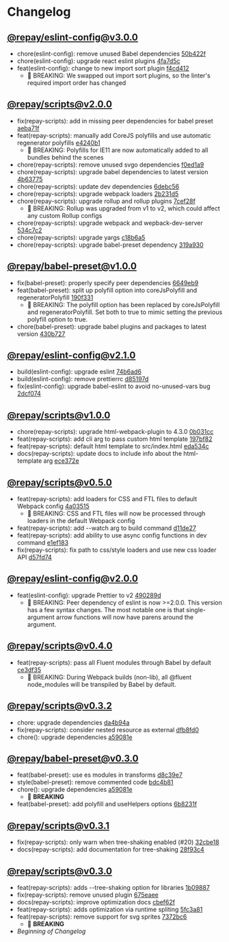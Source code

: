 # Changelog

## [@repay/eslint-config@v3.0.0](https://github.com/repaygithub/ui-tools/commit/8c546f590098f46a9f6f21affe7a377a8e493e71)

- chore(eslint-config): remove unused Babel dependencies [50b422f](https://github.com/repaygithub/ui-tools/pull/45/commits/50b422f9f451e08bc8d0232f6e4030075fe97b49)
- chore(eslint-config): upgrade react eslint plugins [4fa7d5c](https://github.com/repaygithub/ui-tools/pull/45/commits/4fa7d5c7797b4b6cd620691231e42cc0b9f33663)
- feat(eslint-config): change to new import sort plugin [f4cd412](https://github.com/repaygithub/ui-tools/pull/45/commits/f4cd412bbc80d2cbe11e88c5531dd2695e3bc0dd)
  - 🧨 BREAKING: We swapped out import sort plugins, so the linter's required import order has
changed


## [@repay/scripts@v2.0.0](https://github.com/repaygithub/ui-tools/commit/cc578296b43ecb41bea67669218dd3312e9140e8)

- fix(repay-scripts): add in missing peer dependencies for babel preset [aeba71f](https://github.com/repaygithub/ui-tools/commit/aeba71f125392d48d65bc61faa5a5c04e6a541d2)
- feat(repay-scripts): manually add CoreJS polyfills and use automatic regenerator polyfills [e4240b1](https://github.com/repaygithub/ui-tools/commit/e4240b138a002bbb6fc44b8a1677f1de5af63929)
  - 🧨 BREAKING: Polyfills for IE11 are now automatically added to all bundles behind the scenes
- chore(repay-scripts): remove unused svgo dependencies [f0ed1a9](https://github.com/repaygithub/ui-tools/commit/f0ed1a9c33c5dbac3f58ad8e98586cd46454cf29)
- chore(repay-scripts): upgrade babel dependencies to latest version [4b63775](https://github.com/repaygithub/ui-tools/commit/4b6377554c5549de8b0f90ed09659463a74ac1da)
- chore(repay-scripts): update dev dependencies [6debc56](https://github.com/repaygithub/ui-tools/commit/6debc56d8181c819c9a8f82f2044a11cf021cdcc)
- chore(repay-scripts): upgrade webpack loaders [2b231d5](https://github.com/repaygithub/ui-tools/commit/2b231d5cf2f2d3d0335a1f4ee5355b6c8d05171f)
- chore(repay-scripts): upgrade rollup and rollup plugins [7cef28f](https://github.com/repaygithub/ui-tools/commit/7cef28feeb7b459979611bd1f5a1c740634cbd33)
  - 🧨 BREAKING: Rollup was upgraded from v1 to v2, which could affect any custom Rollup configs
- chore(repay-scripts): upgrade webpack and wepback-dev-server [534c7c2](https://github.com/repaygithub/ui-tools/commit/534c7c28668919491be7737598c1a070330ee78d)
- chore(repay-scripts): upgrade yargs [c18b6a5](https://github.com/repaygithub/ui-tools/commit/c18b6a57e2574cd5aef222e2382e18632fe9032b)
- chore(repay-scripts): upgrade babel-preset dependency [319a930](https://github.com/repaygithub/ui-tools/commit/319a9300b3ff0eb904f1d07b06d95050607c5016)


## [@repay/babel-preset@v1.0.0](https://github.com/repaygithub/ui-tools/commit/a4093c1766b4a59b5dc19a1b2a9d84072f4853dc)

- fix(babel-preset): properly specify peer dependencies [6649eb9](https://github.com/repaygithub/ui-tools/commit/6649eb9b19f509342cbbd2c41916d86a323c7780)
- feat(babel-preset): split up polyfill option into coreJsPolyfill and regeneratorPolyfill [190f331](https://github.com/repaygithub/ui-tools/commit/190f3313ca86a0b68cef0cf28fb69ba9a9ce526c)
  - 🧨 BREAKING: The polyfill option has been replaced by coreJsPolyfill and regeneratorPolyfill.  Set both to true to mimic setting the previous polyfill option to true.
- chore(babel-preset): upgrade babel plugins and packages to latest version [430b727](https://github.com/repaygithub/ui-tools/commit/430b72777b1bdda4c37dd4bd50d9c338cf694988)


## [@repay/eslint-config@v2.1.0](https://github.com/repaygithub/ui-tools/commit/5d09d99b8a020a732fd235a7eb96e3acba76eb32)

- build(eslint-config): upgrade eslint [74b6ad6](https://github.com/repaygithub/ui-tools/commit/74b6ad69b12d669e923856899e5cb0abfb7a997e)
- build(eslint-config): remove prettierrc [d85197d](https://github.com/repaygithub/ui-tools/commit/d85197d10aa8f970490902d112446c6d5d82049e)
- fix(eslint-config): upgrade babel-eslint to avoid no-unused-vars bug [2dcf074](https://github.com/repaygithub/ui-tools/commit/2dcf074f3d9120dcc1e416ec8b51469c2ebf4206)

## [@repay/scripts@v1.0.0](https://github.com/repaygithub/ui-tools/commit/58393c088810ed03c229c67402bb12d711fd26c4)

- chore(repay-scripts): upgrade html-webpack-plugin to 4.3.0 [0b031cc](https://github.com/repaygithub/ui-tools/commit/0b031cc57b29105bd135ed79bd8d3c6ecbbea7f1)
- feat(repay-scripts): add cli arg to pass custom html template [197bf82](https://github.com/repaygithub/ui-tools/commit/197bf8236e03f4f8d008de0f276369c6740af86f)
- feat(repay-scripts): default html template to src/index.html [eda534c](https://github.com/repaygithub/ui-tools/commit/eda534c02b4dd8da4aa55b85ed7fa453c2dda6b4)
- docs(repay-scripts): update docs to include info about the html-template arg [ece372e](https://github.com/repaygithub/ui-tools/commit/ece372e5c9891fbe57fba6c6f1f3f9680fbbde17)


## [@repay/scripts@v0.5.0](https://github.com/repaygithub/ui-tools/commit/022ba0873cd8714629000c0a354ae6fc16ff6238)

- feat(repay-scripts): add loaders for CSS and FTL files to default Webpack config [4a03515](https://github.com/repaygithub/ui-tools/commit/4a035158bce1f5844037440652572762e6d9a0e7)
  - 🧨 BREAKING: CSS and FTL files will now be processed through loaders in the default Webpack
config
- feat(repay-scripts): add --watch arg to build command [d11de27](https://github.com/repaygithub/ui-tools/commit/d11de2713fd8a8869f55011682b1c92554583862)
- feat(repay-scripts): add ability to use async config functions in dev command [e1ef183](https://github.com/repaygithub/ui-tools/commit/e1ef1838f71922ebe62727ff133e96fb200a79e3)
- fix(repay-scripts): fix path to css/style loaders and use new css loader API [d57fd74](https://github.com/repaygithub/ui-tools/commit/d57fd74e4a0d9b5367862feb2349bbfe8fbaa6f9)


## [@repay/eslint-config@v2.0.0](https://github.com/repaygithub/ui-tools/commit/d13f67a14439253b9261edef9704171269aa5e0f)

- feat(eslint-config): upgrade Prettier to v2 [490289d](https://github.com/repaygithub/ui-tools/commit/490289d22c3500208b1b2245d37d2a1d41c7498f)
  - 🧨 BREAKING: Peer dependency of eslint is now >=2.0.0.  This version has a few
syntax changes.  The most notable one is that single-argument arrow functions will now have parens
around the argument.

## [@repay/scripts@v0.4.0](https://github.com/repaygithub/ui-tools/commit/1b89c4c03d678e3fadbf62880ebd11f385e16aad)

- feat(repay-scripts): pass all Fluent modules through Babel by default [ce3df35](https://github.com/repaygithub/ui-tools/commit/ce3df35fd87e8de0641c207e2a1fa1d48469b5c6)
  - 🧨 BREAKING: During Webpack builds (non-lib), all @fluent node_modules will be transpiled by Babel by default.

## [@repay/scripts@v0.3.2](https://github.com/repaygithub/ui-tools/commit/2a9ce3b271310a31862c72445f26c988fd24b9eb)

- chore: upgrade dependencies [da4b94a](https://github.com/repaygithub/ui-tools/commit/da4b94a64846821b9d6d7d4fb74d48a8b31517ac)
- fix(repay-scripts): consider nested resource as external [dfb8fd0](https://github.com/repaygithub/ui-tools/commit/dfb8fd01212091307cd794bcb30beb6c2fa3b315)
- chore(): upgrade dependencies [a59081e](https://github.com/repaygithub/ui-tools/commit/a59081e1ce36e3eea4f5fbe44c1e3dc30654927f)

## [@repay/babel-preset@v0.3.0](https://github.com/repaygithub/ui-tools/commit/91a43e017f3eaf4e9aaab88237437bbb734c9e75)

- feat(babel-preset): use es modules in transforms [d8c39e7](https://github.com/repaygithub/ui-tools/commit/d8c39e7efde9f5c8adb4893430c1a78e171c3e48)
- style(babel-preset): remove commented code [bdc4b81](https://github.com/repaygithub/ui-tools/commit/bdc4b81a55cada78c006bff099c06544c230cb11)
- chore(): upgrade dependencies [a59081e](https://github.com/repaygithub/ui-tools/commit/a59081e1ce36e3eea4f5fbe44c1e3dc30654927f)
  - 🚨 **BREAKING**
- feat(babel-preset): add polyfill and useHelpers options [6b8231f](https://github.com/repaygithub/ui-tools/commit/6b8231fd1a3a0e0bdb4ea99789d81e33728710c6)

## [@repay/scripts@v0.3.1](https://github.com/repaygithub/ui-tools/commit/ad3dbdb5b84b077707d8b9343dc4eac9c3b7bd8e)

- fix(repay-scripts): only warn when tree-shaking enabled (#20) [32cbe18](https://github.com/repaygithub/ui-tools/commit/32cbe18ebfcdc41f98a2606d70f1d326b36528ac)
- docs(repay-scripts): add documentation for tree-shaking [28f93c4](https://github.com/repaygithub/ui-tools/commit/28f93c49166de48f9b61419c0f7047eafadd3572)

## [@repay/scripts@v0.3.0](https://github.com/repaygithub/ui-tools/commit/34bf480783d47b25fbc53d3195366d2c6a55ce0e)

- feat(repay-scripts): adds --tree-shaking option for libraries [1b09887](https://github.com/repaygithub/ui-tools/commit/1b09887e007e2fdc76f68b7dab83ddb35fc3b482)
- fix(repay-scripts): remove unused plugin [675eaee](https://github.com/repaygithub/ui-tools/commit/675eaee2f2301c3acc3c2a0765649164312a8afe)
- docs(repay-scripts): improve optimization docs [cbef62f](https://github.com/repaygithub/ui-tools/commit/cbef62f0943c8c084a34a659e9e8aeb570e2a17e)
- feat(repay-scripts): adds optimization via runtime spliting [5fc3a81](https://github.com/repaygithub/ui-tools/commit/5fc3a8137c86988a56c0ebcee6ee99f6b79d7ade)
- feat(repay-scripts): remove support for svg sprites [7372bc6](https://github.com/repaygithub/ui-tools/commit/7372bc636716ceccc083c7464ae42b5f78c71194)
  - 🚨 **BREAKING**
- _Beginning of Changelog_
